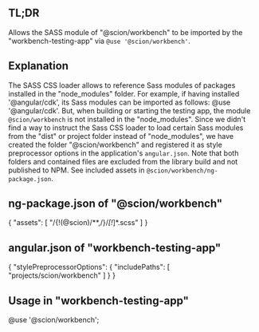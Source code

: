 ## TL;DR
Allows the SASS module of "@scion/workbench" to be imported by the "workbench-testing-app" via `@use '@scion/workbench'`.

## Explanation
The SASS CSS loader allows to reference Sass modules of packages installed in the "node_modules" folder. For example, if having installed '@angular/cdk', its Sass modules can be imported as follows: @use '@angular/cdk'. But, when building or starting the testing app, the module `@scion/workbench` is not installed in the "node_modules". Since we didn't find a way to instruct the Sass CSS loader to load certain Sass modules from the "dist" or project folder instead of "node_modules", we have created the folder "@scion/workbench" and registered it as style preprocessor options in the application's `angular.json`. Note that both folders and contained files are excluded from the library build and not published to NPM. See included assets in `@scion/workbench/ng-package.json`.

## ng-package.json of "@scion/workbench"
{
  "assets": [
    "/{!(@scion)/**,/}/_[!_]*.scss"
  ]
}

## angular.json of "workbench-testing-app"
{
  "stylePreprocessorOptions": {
    "includePaths": [
      "projects/scion/workbench"
    ]
  }
}

## Usage in "workbench-testing-app"
@use '@scion/workbench';
